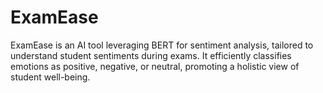 # ExamEase
ExamEase is an AI tool leveraging BERT for sentiment analysis, tailored to understand student sentiments during exams. It efficiently classifies emotions as positive, negative, or neutral, promoting a holistic view of student well-being.
